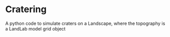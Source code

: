 # Cratering
A python code to simulate craters on a Landscape, where the topography is a LandLab model grid object
